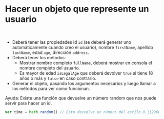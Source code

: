 # Hacer un objeto que represente un usuario
​
- Deberá tener las propiedades id `id` (se deberá generar uno automáticamente cuando creo el usuario), nombre `firstName`, apellido `lastName`, edad `age`, dirección `address`.
- Deberá tener los métodos:
   - Mostrar nombre completo `fullName`, deberá mostrar en consola el nombre completo del usuario.
   - Es mayor de edad `isLegalAge` que deberá devolver `true` si tiene 18 años o más y `false` en caso contrario.
- Generar el objeto, pasando los argumentos necesarios y luego llamar a los métodos para ver como funcionan.

Ayuda: Existe una función que devuelve un número random que nos puede servir para hacer un id.

```js
var time = Math.random() // Esto devuelve un número del estilo 0.11296860298890499
```